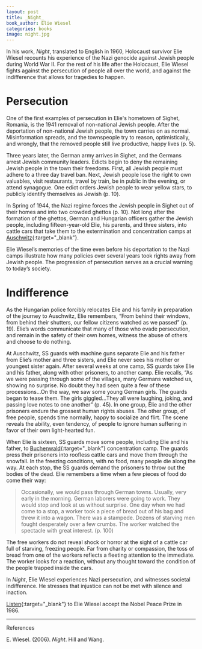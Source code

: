 ```yaml
---
layout: post
title: _Night_
book_author: Elie Wiesel
categories: books
image: night.jpg
---
```



In his work, _Night_, translated to English in 1960, Holocaust survivor Elie Wiesel recounts his experience of the Nazi genocide against Jewish people during World War II. For the rest of his life after the Holocaust, Elie Wiesel fights against the persecution of people all over the world, and against the indifference that allows for tragedies to happen.


# Persecution

One of the first examples of persecution in Elie's hometown of Sighet, Romania, is the 1941 removal of non-national Jewish people. After the deportation of non-national Jewish people, the town carries on as normal. Misinformation spreads, and the townspeople try to reason, optimistically, and wrongly, that the removed people still live productive, happy lives (p. 5).

Three years later, the German army arrives in Sighet, and the Germans arrest Jewish community leaders. Edicts begin to deny the remaining Jewish people in the town their freedoms. First, all Jewish people must adhere to a three day travel ban. Next, Jewish people lose the right to own valuables, visit restaurants, travel by train, be in public in the evening, or attend synagogue. One edict orders Jewish people to wear yellow stars, to publicly identify themselves as Jewish (p. 10).

In Spring of 1944, the Nazi regime forces the Jewish people in Sighet out of their homes and into two crowded ghettos (p. 10). Not long after the formation of the ghettos, German and Hungarian officers gather the Jewish people, including fifteen-year-old Elie, his parents, and three sisters, into cattle cars that take them to the extermination and concentration camps at [Auschwitz][1]{:target="_blank"}.

Elie Wiesel’s memories of the time even before his deportation to the Nazi camps illustrate how many policies over several years took rights away from Jewish people. The progression of persecution serves as a crucial warning to today’s society.

# Indifference

As the Hungarian police forcibly relocates Elie and his family in preparation of the journey to Auschwitz, Elie remembers, “From behind their windows, from behind their shutters, our fellow citizens watched as we passed” (p. 19). Elie’s words communicate that many of those who evade persecution, and remain in the safety of their own homes, witness the abuse of others and choose to do nothing.

At Auschwitz, SS guards with machine guns separate Elie and his father from Elie’s mother and three sisters, and Elie never sees his mother or youngest sister again. After several weeks at one camp, SS guards take Elie and his father, along with other prisoners, to another camp. Elie recalls, “As we were passing through some of the villages, many Germans watched us, showing no surprise. No doubt they had seen quite a few of these processions...On the way, we saw some young German girls. The guards began to tease them. The girls giggled...They all were laughing, joking, and passing love notes to one another” (p. 45). In one group, Elie and the other prisoners endure the grossest human rights abuses. The other group, of free people, spends time normally, happy to socialize and flirt. The scene reveals the ability, even tendency, of people to ignore human suffering in favor of their own light-hearted fun.

When Elie is sixteen, SS guards move some people, including Elie and his father, to [Buchenwald][2]{:target="_blank"} concentration camp. The guards press their prisoners into roofless cattle cars and move them through the snowfall. In the freezing conditions, with no food, many people die along the way. At each stop, the SS guards demand the prisoners to throw out the bodies of the dead. Elie remembers a time when a few pieces of food do come their way:


> Occasionally, we would pass through German towns. Usually, very early in the morning. German laborers were going to work. They would stop and look at us without surprise. One day when we had come to a stop, a worker took a piece of bread out of his bag and threw it into a wagon. There was a stampede. Dozens of starving men fought desperately over a few crumbs. The worker watched the spectacle with great interest. (p. 100)

The free workers do not reveal shock or horror at the sight of a cattle car full of starving, freezing people. Far from charity or compassion, the toss of bread from one of the workers reflects a fleeting attention to the immediate. The worker looks for a reaction, without any thought toward the condition of the people trapped inside the cars.

In _Night_, Elie Wiesel experiences Nazi persecution, and witnesses societal indifference. He stresses that injustice can not be met with silence and inaction.

[Listen][3]{:target="_blank"} to Elie Wiesel accept the Nobel Peace Prize in 1986.

[1]: https://encyclopedia.ushmm.org/content/en/article/auschwitz
[2]: https://encyclopedia.ushmm.org/content/en/article/buchenwald
[3]: https://www.nobelprize.org/prizes/peace/1986/wiesel/acceptance-speech/

---

References

E. Wiesel. (2006). _Night_. Hill and Wang.
